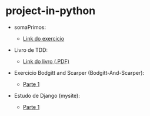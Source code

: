 project-in-python
=================


+ somaPrimos:
  + [Link do exercicio](http://projecteuler.net/problem=10)

+ Livro de TDD:
  + [Link do livro (.PDF)](http://www.eecs.yorku.ca/course_archive/2003-04/W/3311/sectionM/case_studies/money/KentBeck_TDD_byexample.pdf)

+ Exercicio Bodgitt and Scarper (Bodgitt-And-Scarper):
  + [Parte 1](https://docs.google.com/document/d/1yZQ7PpMdRlRtDIinSFwY7ZzLkIk34MuIkb-pIEqXzgg/edit?usp=sharing)

+ Estudo de Django (mysite):
  + [Parte 1](http://docs.djangobrasil.org/intro/tutorial01.html)